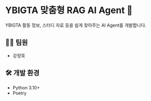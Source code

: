 # YBIGTA 맞춤형 RAG AI Agent 🤖

YBIGTA 활동 정보, 스터디 자료 등을 쉽게 찾아주는 AI Agent를 개발합니다.

## 👨‍💻 팀원
- 강정묵

## 🛠️ 개발 환경
- Python 3.10+
- Poetry
